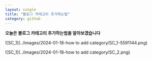 ```yaml
---
layout: single
title: "블로그 카테고리 추가하는법"
category: github
---
```

**오늘은 블로그 카테고리 추가하는법을 알아보겠습니다**



![SC_1](../images/2024-01-18-how to add category/SC_1-5591144.png)

![SC_1](../images/2024-01-18-how to add category/SC_2.png)

